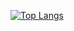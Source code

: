 [![Top Langs](https://github-readme-stats.vercel.app/api/top-langs/?username=WambuiGrace)](https://github.com/WambuiGrace/github-readme-stats)
